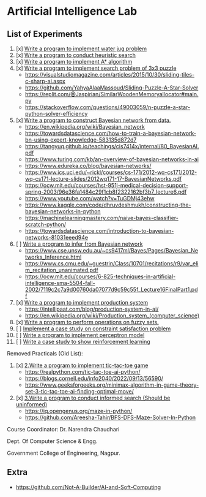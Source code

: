 # Artificial Intelligence Lab

## List of Experiments

1. [x] [Write a program to implement water jug problem](./P1_WaterJugProblem/)
2. [x] [Write a program to conduct heuristic search](./P2_HeuristicSearch/)
3. [x] [Write a program to implement A* algorithm](./P3_AStarAlgorithm/)
4. [x] [Write a program to implement search problem of 3x3 puzzle](./P4_Search3x3Puzzle/)
    - <https://visualstudiomagazine.com/articles/2015/10/30/sliding-tiles-c-sharp-ai.aspx>
    - <https://github.com/YahyaAlaaMassoud/Sliding-Puzzle-A-Star-Solver>
    - <https://replit.com/@Jaspirian/SimilarWoodenMemoryallocator#main.py>
    - <https://stackoverflow.com/questions/49003059/n-puzzle-a-star-python-solver-efficiency>
5. [x] [Write a program to construct Bayesian network from data.](./P5_BayesianNetwork/)
    - <https://en.wikipedia.org/wiki/Bayesian_network>
    - <https://towardsdatascience.com/how-to-train-a-bayesian-network-bn-using-expert-knowledge-583135d872d7>
    - <https://tangyuq.github.io/teachings/cis7414x/internal/80_BayesianAI.pdf>
    - <https://www.turing.com/kb/an-overview-of-bayesian-networks-in-ai>
    - <https://www.edureka.co/blog/bayesian-networks/>
    - <https://www.ics.uci.edu/~rickl/courses/cs-171/2012-wq-cs171/2012-wq-cs171-lecture-slides/2012wq171-17-BayesianNetworks.pdf>
    - <https://ocw.mit.edu/courses/hst-951j-medical-decision-support-spring-2003/96e36fa1484c29f1cb8f2322162bf3b7_lecture6.pdf>
    - <https://www.youtube.com/watch?v=TuGDMj43ehw>
    - <https://www.kaggle.com/code/dhruvdeshmukh/constructing-the-bayesian-networks-in-python>
    - <https://machinelearningmastery.com/naive-bayes-classifier-scratch-python/>
    - <https://towardsdatascience.com/introduction-to-bayesian-networks-81031eeed94e>
6. [ ] [Write a program to infer from Bayesian network](./P6_InferBayesianNetwork/)
    - <https://www.cse.unsw.edu.au/~cs9417ml/Bayes/Pages/Bayesian_Networks_Inference.html>
    - <https://www.cs.cmu.edu/~guestrin/Class/10701/recitations/r9/var_elim_recitation_unanimated.pdf>
    - <https://ocw.mit.edu/courses/6-825-techniques-in-artificial-intelligence-sma-5504-fall-2002/7119c2c7a9d00760da07077d9c59c55f_Lecture16FinalPart1.pdf>
7. [x] [Write a program to implement production system](./P7_ProductionSystem/)
    - <https://intellipaat.com/blog/production-system-in-ai/>
    - <https://en.wikipedia.org/wiki/Production_system_(computer_science)>
8. [x] [Write a program to perform operations on fuzzy sets.](./P8_FuzzySets/)
9. [ ] [Implement a case study on constraint satisfaction problem](./P9_ConstraintSatisfaction/)
10. [ ] [Write a program to implement perceptron model](./P10_PerceptronModel/)
11. [ ] [Write a case study to show reinforcement learning](./P11_ReinforcementLearning/)

Removed Practicals (Old List):

1. [x] [2.Write a program to implement tic-tac-toe game](./_P2_TicTacToe/)
    - <https://realpython.com/tic-tac-toe-ai-python/>
    - <https://blogs.cornell.edu/info2040/2022/09/13/56590/>
    - <https://www.geeksforgeeks.org/minimax-algorithm-in-game-theory-set-3-tic-tac-toe-ai-finding-optimal-move/>
2. [x] [3.Write a program to conduct informed search (Should be uninformed)](./_P3_UninformedSearch/)
    - <https://iq.opengenus.org/maze-in-python/>
    - <https://github.com/Areesha-Tahir/BFS-DFS-Maze-Solver-In-Python>

Course Coordinator: Dr. Narendra Chaudhari

Dept. Of Computer Science & Engg.

Government College of Engineering, Nagpur.

## Extra

- <https://github.com/Not-A-Builder/AI-and-Soft-Computing>

